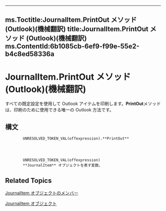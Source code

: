 

---
ms.Toctitle:JournalItem.PrintOut メソッド (Outlook)(機械翻訳)
title:JournalItem.PrintOut メソッド (Outlook)(機械翻訳)
ms.ContentId:6b1085cb-6ef9-f99e-55e2-b4c8ed58336a
---
# JournalItem.PrintOut メソッド (Outlook)(機械翻訳)




すべての既定設定を使用して Outlook アイテムを印刷します。**PrintOut**メソッドは、印刷のために使用できる唯一の Outlook 方法です。

## 構文

            UNRESOLVED_TOKEN_VAL(offexpression).**PrintOut**




            UNRESOLVED_TOKEN_VAL(offexpression)
            **JournalItem** オブジェクトを表す変数。



## Related Topics

[JournalItem オブジェクトのメンバー](13a0cd10-44bc-a167-c613-93985f698d95.md)

[JournalItem オブジェクト](6e850295-39f9-47b8-e866-9622e9958c69.md)




